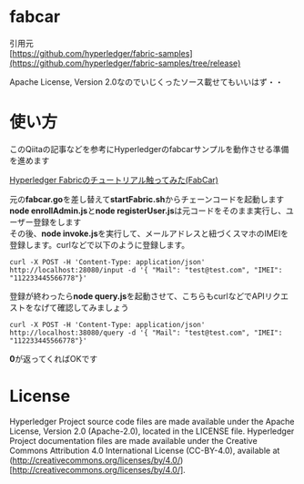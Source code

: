 # fabcar

引用元<br>
[https://github.com/hyperledger/fabric-samples](https://github.com/hyperledger/fabric-samples/tree/release)

Apache License, Version 2.0なのでいじくったソース載せてもいいはず・・

# 使い方

このQiitaの記事などを参考にHyperledgerのfabcarサンプルを動作させる準備を進めます<br>

[Hyperledger Fabricのチュートリアル触ってみた(FabCar)](https://qiita.com/ImYuya/items/21eb529b66c666d61129)

元の**fabcar.go**を差し替えて**startFabric.sh**からチェーンコードを起動します<br>
**node enrollAdmin.js**と**node registerUser.js**は元コードをそのまま実行し、ユーザー登録をします<br>
その後、**node invoke.js**を実行して、メールアドレスと紐づくスマホのIMEIを登録します。curlなどで以下のように登録します。<br>

```
curl -X POST -H 'Content-Type: application/json' http://localhost:28080/input -d '{ "Mail": "test@test.com", "IMEI": "112233445566778"}'
```

登録が終わったら**node query.js**を起動させて、こちらもcurlなどでAPIリクエストをなげて確認してみましょう<br>

```
curl -X POST -H 'Content-Type: application/json' http://localhost:38080/query -d '{ "Mail": "test@test.com", "IMEI": "112233445566778"}'
```

**0**が返ってくればOKです<br>

# License
Hyperledger Project source code files are made available under the Apache License, Version 2.0 (Apache-2.0), located in the LICENSE file. Hyperledger Project documentation files are made available under the Creative Commons Attribution 4.0 International License (CC-BY-4.0), available at (http://creativecommons.org/licenses/by/4.0/)[http://creativecommons.org/licenses/by/4.0/].
